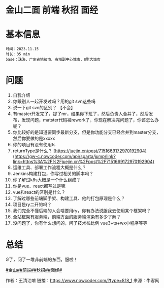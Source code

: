 # 金山二面 前端 秋招 面经

# 基本信息

```
时间：2023.11.15
时长：35 min
base：珠海，广东省地级市、省域副中心城市，Ⅱ型大城市
```

# 问题

1. 自我介绍
2. 你跟别人一起开发过吗？用的git svn这些吗
3. 说一下git svn的区别？   【不会】
4. 有master开发完了，提了mr，结果你下班了，然后负责人合并了，然后发布，发现问题，matster代码被rework了，你现在解决完问题了，你该怎么办呢？
5. 你比较好的是知道要同步最新分支，但是你功能分支已经合并到master分支，然后你要做的是xxxxx
6. 你的项目有没有使用ts
7. returnType是什么？ [https://juejin.cn/post/7151669172970192904](https://gw-c.nowcoder.com/api/sparta/jump/link?link=https%3A%2F%2Fjuejin.cn%2Fpost%2F7151669172970192904)
8. 运维工具、部署工作流程大概是什么？
9. Jenkins构建打包，你写过相关的脚本吗？
10. 你了解过k8s大概是一个什么组成？
11. 你是vue、react都写过是嘛
12. vue和react的区别是什么？
13. 了解过哪些前端脚手架、构建工具、他的打包原理是什么？
14. 项目是ry二开的吗？
15. 我们完全不懂后端的人会啥要用ry，你有办法说服我去使用某个框架吗？
16. 全站框架有服务端，前端方面的服务端渲染有多少了解？
17. 没问题了，你有什么想问的，问了技术栈比例   vue3+ts+wx小程序等等

# 总结

G了，问了一堆非前端的东西，服啦！

[#金山#]()[#前端#]()[#秋招#]()[#面经#]()



作者：王清江唷
链接：https://www.nowcoder.com/?type=818_1
来源：牛客网
